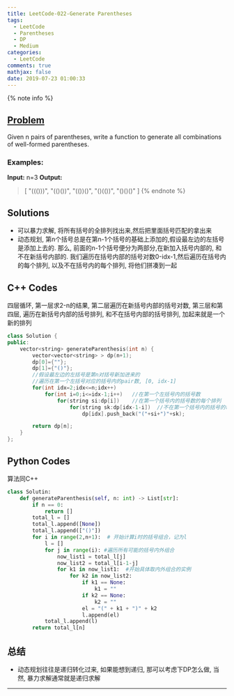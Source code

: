 ```yaml
---
title: LeetCode-022-Generate Parentheses
tags:
  - LeetCode
  - Parentheses
  - DP
  - Medium
categories:
  - LeetCode
comments: true
mathjax: false
date: 2019-07-23 01:00:33
---
```


<meta name="referrer" content="no-referrer" />

{% note info %}
## [Problem](https://leetcode-cn.com/problems/generate-parentheses/)   
Given n pairs of parentheses, write a function to generate all combinations of well-formed parentheses. 

### Examples:
**Input:** n=3
**Output:**
> [
>   "((()))",
>   "(()())",
>   "(())()",
>   "()(())",
>   "()()()"
> ]
{% endnote %}
<!--more-->

## Solutions
- 可以暴力求解, 将所有括号的全排列找出来,然后把里面括号匹配的拿出来
- 动态规划, 第n个括号总是在第n-1个括号的基础上添加的,假设最左边的左括号是添加上去的. 那么, 前面的n-1个括号便分为两部分,在新加入括号内部的, 和不在新括号内部的. 我们遍历在括号内部的括号对数0-idx-1,然后遍历在括号内的每个排列, 以及不在括号内的每个排列, 将他们拼凑到一起


## C++ Codes
四层循环, 第一层求2-n的结果, 第二层遍历在新括号内部的括号对数, 第三层和第四层, 遍历在新括号内部的括号排列, 和不在括号内部的括号排列, 加起来就是一个新的排列

```C++
class Solution {
public:
    vector<string> generateParenthesis(int n) {
        vector<vector<string> > dp(n+1);
        dp[0]={""};
        dp[1]={"()"};
        //假设最左边的左括号是第n对括号新加进来的
        //遍历在第一个左括号对应的括号内的pair数, [0, idx-1]
        for(int idx=2;idx<=n;idx++) 
            for(int i=0;i<=idx-1;i++)   //在第一个左括号内的括号数
                for(string si:dp[i])    //在第一个括号内的括号数的每个排列
                    for(string sk:dp[idx-1-i])  //不在第一个括号内的括号的每个排列
                        dp[idx].push_back("("+si+")"+sk);

        return dp[n];
    }
};
```

## Python Codes
算法同C++

```python
class Solutin:
    def generateParenthesis(self, n: int) -> List[str]:
        if n == 0:
            return []
        total_l = []
        total_l.append([None])
        total_l.append(["()"])
        for i in range(2,n+1):  # 开始计算i时的括号组合，记为l
            l = []
            for j in range(i): #遍历所有可能的括号内外组合
                now_list1 = total_l[j]
                now_list2 = total_l[i-1-j]
                for k1 in now_list1:  #开始具体取内外组合的实例
                    for k2 in now_list2:
                        if k1 == None:
                            k1 = ""
                        if k2 == None:
                            k2 = ""
                        el = "(" + k1 + ")" + k2
                        l.append(el)
            total_l.append(l)
        return total_l[n]
```

## 总结
- 动态规划往往是递归转化过来, 如果能想到递归, 那可以考虑下DP怎么做, 当然, 暴力求解通常就是递归求解


------
